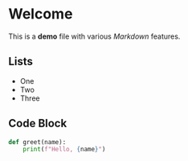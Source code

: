 # Welcome

This is a **demo** file with various _Markdown_ features.

## Lists

- One
- Two
- Three

## Code Block

```python
def greet(name):
    print(f"Hello, {name}")
```